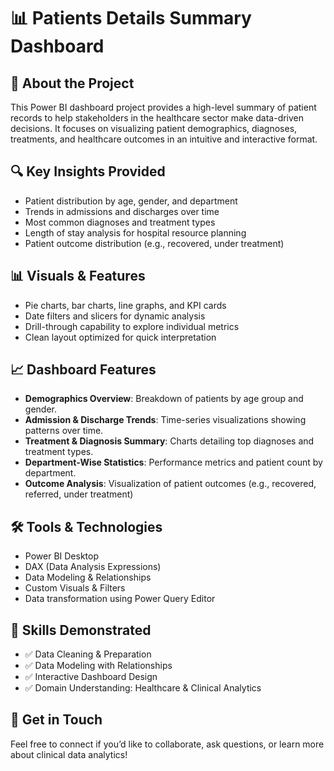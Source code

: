 
  <h1>📊 Patients Details Summary Dashboard</h1>

  <h2>📘 About the Project</h2>
  <p>
    This Power BI dashboard project provides a high-level summary of patient records to help stakeholders in the healthcare sector make data-driven decisions.
    It focuses on visualizing patient demographics, diagnoses, treatments, and healthcare outcomes in an intuitive and interactive format.
  </p>

  <h2>🔍 Key Insights Provided</h2>
  <ul>
    <li>Patient distribution by age, gender, and department</li>
    <li>Trends in admissions and discharges over time</li>
    <li>Most common diagnoses and treatment types</li>
    <li>Length of stay analysis for hospital resource planning</li>
    <li>Patient outcome distribution (e.g., recovered, under treatment)</li>
  </ul>

  <h2>📊 Visuals & Features</h2>
  <ul>
    <li>Pie charts, bar charts, line graphs, and KPI cards</li>
    <li>Date filters and slicers for dynamic analysis</li>
    <li>Drill-through capability to explore individual metrics</li>
    <li>Clean layout optimized for quick interpretation</li>
  </ul>

  <h2>📈 Dashboard Features</h2>
  <ul>
    <li><strong>Demographics Overview</strong>: Breakdown of patients by age group and gender.</li>
    <li><strong>Admission & Discharge Trends</strong>: Time-series visualizations showing patterns over time.</li>
    <li><strong>Treatment & Diagnosis Summary</strong>: Charts detailing top diagnoses and treatment types.</li>
    <li><strong>Department-Wise Statistics</strong>: Performance metrics and patient count by department.</li>
    <li><strong>Outcome Analysis</strong>: Visualization of patient outcomes (e.g., recovered, referred, under treatment)</li>
  </ul>

  <h2>🛠 Tools & Technologies</h2>
  <ul>
    <li>Power BI Desktop</li>
    <li>DAX (Data Analysis Expressions)</li>
    <li>Data Modeling & Relationships</li>
    <li>Custom Visuals & Filters</li>
    <li>Data transformation using Power Query Editor</li>
  </ul>

  <h2>🧪 Skills Demonstrated</h2>
  <ul>
    <li>✅ Data Cleaning & Preparation</li>
    <li>✅ Data Modeling with Relationships</li>
    <li>✅ Interactive Dashboard Design</li>
    <li>✅ Domain Understanding: Healthcare & Clinical Analytics</li>
  </ul>

  <h2>📣 Get in Touch</h2>
  <p>
    Feel free to connect if you’d like to collaborate, ask questions, or learn more about clinical data analytics!
  </p>

